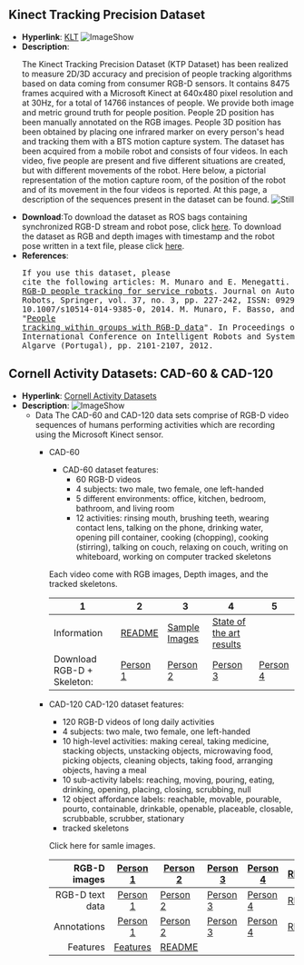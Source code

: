 ##  Kinect Tracking Precision Dataset
- **Hyperlink**: [KLT](http://www.dei.unipd.it/~munaro/KTP-dataset.html)
![ImageShow](http://www.dei.unipd.it/~munaro/images/research_images/KTPdataset/AllScenarios.jpg)
- **Description**:  <p>The Kinect Tracking Precision Dataset (KTP Dataset) has been realized to measure 2D/3D accuracy and precision of people tracking algorithms based on data coming from consumer RGB-D sensors. It contains 8475 frames acquired with a Microsoft Kinect at 640x480 pixel resolution and at 30Hz, for a total of 14766 instances of people.
We provide both image and metric ground truth for people position. People 2D position has been manually annotated on the RGB images. People 3D position has been obtained by placing one infrared marker on every person's head and tracking them with a BTS motion capture system. The dataset has been acquired from a mobile robot and consists of four videos. In each video, five people are present and five different situations are created, but with different movements of the robot. Here below, a pictorial representation of the motion capture room, of the position of the robot and of its movement in the four videos is reported. At this page, a description of the sequences present in the dataset can be found.
![Still](http://www.dei.unipd.it/~munaro/images/research_images/KTPdataset/robotMotion2.png)</p>
- **Download**:To download the dataset as ROS bags containing synchronized RGB-D stream and robot pose, click [here](http://robotics.dei.unipd.it/reid/dataset/KTP_Dataset/KTP_dataset_bags.zip).
To download the dataset as RGB and depth images with timestamp and the robot pose written in a text file, please click [here](http://robotics.dei.unipd.it/reid/dataset/KTP_Dataset/KTP_dataset_images.zip).
- **References**: <pre>If you use this dataset, please cite the following articles:
M. Munaro and E. Menegatti. [Fast RGB-D people tracking for service robots](http://robotics.dei.unipd.it/images/Papers/Conferences/MunaroAURO14.pdf). Journal on Autonomous Robots, Springer, vol. 37, no. 3, pp. 227-242, ISSN: 0929-5593, doi: 10.1007/s10514-014-9385-0, 2014.
M. Munaro, F. Basso, and E. Menegatti. "[People tracking within groups with RGB-D data](http://robotics.dei.unipd.it/images/Papers/Conferences/munaro_iros12)". In Proceedings of the International Conference on Intelligent Robots and Systems (IROS), Algarve (Portugal), pp. 2101-2107, 2012.</pre>

## Cornell Activity Datasets: CAD-60 & CAD-120
- **Hyperlink**: [Cornell Activity Datasets](http://pr.cs.cornell.edu/humanactivities/data.php)
- **Description**:  ![ImageShow](http://pr.cs.cornell.edu/humanactivities/images/all_activity_pic_combined.jpg)
  - Data
    The CAD-60 and CAD-120 data sets comprise of RGB-D video sequences of humans performing activities which are recording using the Microsoft Kinect sensor.
    - CAD-60
      - CAD-60 dataset features:
        - 60 RGB-D videos
        - 4 subjects: two male, two female, one left-handed
        - 5 different environments: office, kitchen, bedroom, bathroom, and living room
        - 12 activities: rinsing mouth, brushing teeth, wearing contact lens, talking on the phone, drinking water, opening pill container, cooking (chopping), cooking (stirring), talking on couch, relaxing on couch, writing on whiteboard, working on computer
      tracked skeletons
      
      Each video come with RGB images, Depth images, and the tracked skeletons.

      1|2|3|4|5 
      ------------ | ------------- | ------------- | ------------- | -------------
      Information | 	[README](http://pr.cs.cornell.edu/humanactivities/data/README_CAD60.txt)  | [Sample Images](http://pr.cs.cornell.edu/humanactivities/images/cad60_pic.jpg) | [State of the art results](http://pr.cs.cornell.edu/humanactivities/results.php) |
      Download RGB-D + Skeleton: | 	[Person 1](http://pr.cs.cornell.edu/humanactivities/data/data1.zip)  | [Person 2](http://pr.cs.cornell.edu/humanactivities/data/data2.zip) | [Person 3](http://pr.cs.cornell.edu/humanactivities/data/data3.zip) | [Person 4](http://pr.cs.cornell.edu/humanactivities/data/data4.zip)
      
    - CAD-120
      CAD-120 dataset features:
      - 120 RGB-D videos of long daily activities
      - 4 subjects: two male, two female, one left-handed
      - 10 high-level activities: making cereal, taking medicine, stacking objects, unstacking objects, microwaving food, picking objects, cleaning objects, taking food, arranging objects, having a meal
      - 10 sub-activity labels: reaching, moving, pouring, eating, drinking, opening, placing, closing, scrubbing, null
      - 12 object affordance labels: reachable, movable, pourable, pourto, containable, drinkable, openable, placeable, closable, scrubbable, scrubber, stationary
      - tracked skeletons
      
      Click here for samle images.
      
      |    RGB-D images |   [Person 1](http://pr.cs.cornell.edu/web3/CAD-120/data/Subject1_rgbd_images.tar.gz)  | [Person 2](http://pr.cs.cornell.edu/web3/CAD-120/data/Subject3_rgbd_images.tar.gz)    | [Person 3](http://pr.cs.cornell.edu/web3/CAD-120/data/Subject4_rgbd_images.tar.gz)    | [Person 4](http://pr.cs.cornell.edu/web3/CAD-120/data/Subject5_rgbd_images.tar.gz)    | [README](http://pr.cs.cornell.edu/humanactivities/data/README_images.txt)      |
      |----------------:|:-------------------------------------------------------------------------------------:|---------------------------------------------------------------------------------------|---------------------------------------------------------------------------------------|---------------------------------------------------------------------------------------|--------------------------------------------------------------------------------|
      | RGB-D text data |  [Person 1](http://pr.cs.cornell.edu/web3/CAD-120/data/Subject1_rgbd_rawtext.tar.gz) | [Person 2](http://pr.cs.cornell.edu/web3/CAD-120/data/Subject3_rgbd_rawtext.tar.gz)   | [Person 3](http://pr.cs.cornell.edu/web3/CAD-120/data/Subject4_rgbd_rawtext.tar.gz)   | [Person 4](http://pr.cs.cornell.edu/web3/CAD-120/data/Subject5_rgbd_rawtext.tar.gz)   | [README](http://pr.cs.cornell.edu/humanactivities/data/README_raw.txt)         |
      |     Annotations | [Person 1](http://pr.cs.cornell.edu/humanactivities/data/Subject1_annotations.tar.gz) | [Person 2](http://pr.cs.cornell.edu/humanactivities/data/Subject3_annotations.tar.gz) | [Person 3](http://pr.cs.cornell.edu/humanactivities/data/Subject4_annotations.tar.gz) | [Person 4](http://pr.cs.cornell.edu/humanactivities/data/Subject5_annotations.tar.gz) | [README](http://pr.cs.cornell.edu/humanactivities/data/README_annotations.txt) |
      |        Features |         [Features](http://pr.cs.cornell.edu/humanactivities/data/features.tar)        | [README](http://pr.cs.cornell.edu/humanactivities/data/README_features.txt)           |                                                                                       |                                                                                       |                                                                                |
      
      
